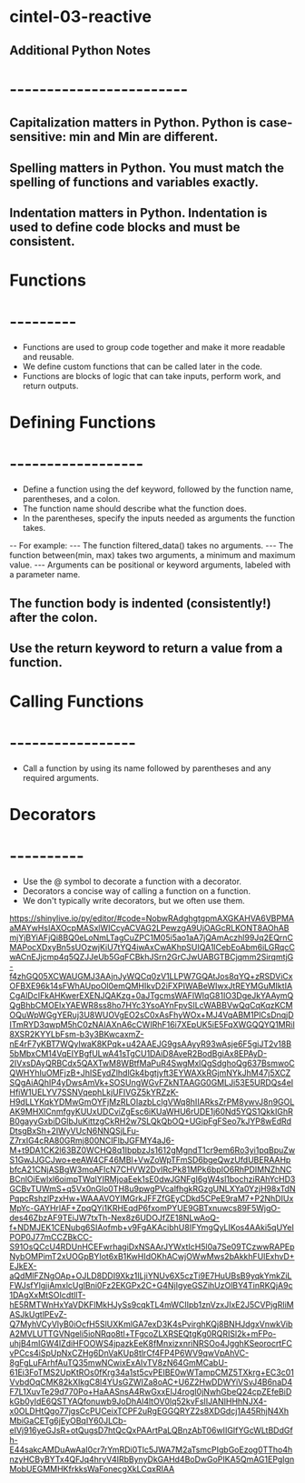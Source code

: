 # cintel-03-reactive

## Additional Python Notes
# ------------------------

## Capitalization matters in Python. Python is case-sensitive: min and Min are different.
## Spelling matters in Python. You must match the spelling of functions and variables exactly.
## Indentation matters in Python. Indentation is used to define code blocks and must be consistent.

# Functions
# ---------
- Functions are used to group code together and make it more readable and reusable.
- We define custom functions that can be called later in the code.
- Functions are blocks of logic that can take inputs, perform work, and return outputs.

# Defining Functions
# ------------------
- Define a function using the def keyword, followed by the function name, parentheses, and a colon. 
- The function name should describe what the function does.
- In the parentheses, specify the inputs needed as arguments the function takes.

-- For example:
---   The function filtered_data() takes no arguments.
---   The function between(min, max) takes two arguments, a minimum and maximum value.
---   Arguments can be positional or keyword arguments, labeled with a parameter name.

## The function body is indented (consistently!) after the colon. 
## Use the return keyword to return a value from a function.

# Calling Functions
# -----------------
- Call a function by using its name followed by parentheses and any required arguments.
    
# Decorators
# ----------
- Use the @ symbol to decorate a function with a decorator.
- Decorators a concise way of calling a function on a function.
- We don't typically write decorators, but we often use them.



https://shinylive.io/py/editor/#code=NobwRAdghgtgpmAXGKAHVA6VBPMAaMAYwHsIAXOcpMASxlWICcyACVAG2LPewzgA9UjOAGcRLKONT8AOhABmjYjBYiAFjQi8BQ0eLoNmLTagCuZPC1M05i5ao1aA7jQAmAczhl99Jq2EQrnCMAPocXDxyBn5sUOzwjKiU7tYQ4iwAxCwAKhpSUIQA1lCebEoAbm6iLGRqcCwACnEJjcmp4q5QZJJeUb5GqFCBkhJSrn2GrCJwUABGTBCjqmm2SirqmtjG-f4zhGQ05XCWAUGMJ3AAjnJyWQCq0zV1LLPW7GQAtJos8qYQ+zRSDViCxOFBXE96k14sFWhAUpoOl0emQMHIkvD2iFXPIWABeWIwxJtREYMGuMIktIACgAlDcIFkAHKwerEXENJQAKzg+0aJTgcmsWAFIWIqG81IO3DgeJkYAAymQQgBhbCMOEIxYAEWR8ss8ho7HYc3YsoAYnFpvSILcWABBVwQqCqKqzKCMOQuWpWGgYERuj3U8WUOVgEO2sC0xAsFhyWOx+MJ4VqABM1PlCsDnqjDITmRYD3qwpM5hC0zNAIAXnA6cCWIRhF16i7XEpUK5iE5FqXWGQQYQ1MRiI8XSR2KYYLbFsm-b3y3BKwcaxmZ-nE4rF7yKBT7WQyIwaK8KPqk+u42AAEJG9gsAAyyR93wAsje6F5giJT2v18B5bMbxCM14VqEIYBgfULwA41sTgCU1DAiD8AveR2BodBgiAx8EPAyD-2IVxsDAyQRBCdx5QAXTwM8WBtfMaPuR4SwgMxlQgSdghoQg637BsmwoCQWHYhIuOMFjzB+JhISEydZlhdlGk4bgtjyft3EYWAXkRGjmNYkJhM47j5XCZSQgAiAQhIP4yDwsAmVk+SOSUngWGvFZkNTAAGG0GMLJi53E5URDQs4eIHfiW1UELYV7SSNVqephLkjUFIVGZ5kYRZzK-H9dLLYKqkYDMwGmOYFjMzRLOIazbLclgVWq8hIIARksZrPM8ywvJ8n9GOLAK9MHXlCnmfgyKUUxUDCviZgEsc6iKUaWHU6rUDE1j60Nd5YQS1QkkIGhRB0gayyGxbiDGlbJuKittzgCkRH2w7SLQkQbOQ+UGipFgFSeo7kJYP8wEdRdDtsgBxSh+2IWyVUcN6NNQSjLFu-Z7rxIG4cRA80GRmj800NCIFlbJGFMY4aJ6-M+t9DA1CK2l63BZ0WCHQ8q1IbpbzJs1612gMgndT1cr9em6Ro3yi1pqBpuZwS1GwJJGCJwo+eeAW4CF46MBl+VwZoWpTFmSD6bgeQwzUfdUBERAAHpbfcA21CNjASBgW3moAFlcN7CHVW2DvIRcPk81MPk6bpIO6RhPDIMNZhNCBCnlOiEwlxl6oimpTWqIYIRMjoaEek1sE0dwJGNFgI6gW4sl1bochziRAhYcHD3GCBvTUWmS+q5Vx0nGlo0TH8u9pwgPVcalfhgkRGzgUNLXYa0YzjH98xTdNPqpcRshzlPzxHw+WAAAVOYIMGrkJFFZfGEyCDkd5CPeE9raM7+P2NhDIUxMpYc-GAYHrlAF+ZpqQYi1KRHEqdP6fxomPYUE9GBTxnuwcs89F5WjgO-des46ZbzAF9TEiJW7txTh-Nex8z6UDOJfZE18NLwAoQ-f+NDMJEK1CENubg6SIAofmb+v9FgAKAcibhU8IFYmgQyLIKos4AAki5qUYeIPOP0J77mCCZBkCC-S91OsQCcU4RDUnHCEFwrhagiDxNSAArJYWxtIcH5l0a7Se09TCzwwRAPEpNybOMPimT2xUOGpBYIot6xB1KwHIdOKhACwjOWwMws2bAkkhFUlExhvD+EJkEX-aQdMlFZNgOAp+OJLD8DDI9Xkz1ILjiYNUv6X5czTi9E7HuUBsB9yqkYmkZiLFWJsfYlgjiAmxlcUglBni0Fz2EKGPx2C+G4NjIgyeGSZihUzOlBY4TinRKQjA9c1DAgXxMtSOIcdtllT-hE5RMTWnHxYaVDKFlMkHJySs9cqkTL4mWCIIpb1znVzxJIxE2J5CVPjgRIiMASJkUgtlPEvZ-Q7MyhVCyVlyB0iOcfH5SlUXKmlGA7exD3K4sPvirghKQj8BNHJdgxVnwkVibA2MVLUTTGVNgeli5ioNRqo8tl+TFgcoZLXRSEQtgKg0RQRISl2k+mFPo-uhjB4mIGW4IZdiHFOOWS4jpazkEeK8fMnxizxnriNRSOo4JgghKSeorocrtFCvPCcs4iSpUpNxCZHg6DnVaKUp8tlrCf4FP4P6WV9qwVpAhVC-8gFgLuFArhfAuTQ35mwNCwixExAIvTV8zN64GmMCabU-61Ei3FoTMS2UpKtROs0fKrg34a1st5cvPEIBE0wWTampCMZ5TXkrg+EC3c01VvbdOqCMK82kXIkgC8l4YUsGZWIZa8oAC+U6Z2HwDDWYiVSvJ4B6naD4F7L1XuvTe29d770Po+HaAASnsA4RwGxxEIJ4rogI0jNwhGbeQ24cpZEfeBiDkGb0yIdE6QSTYAQfonuwb9JoDhAl4ltOV0lq52kvFsIIJANIHHhNJX4-x0OLDHtQgo77jgsCcPUCeixTCPF2uRgEGGQRYZ2s8XDGdcj1A45RhjN4XhMbiGaCETg6jEyOBqIY60JLCb-eIVj916yeGJsR+otQugsD7htQcQxPAArtPaLQBnzAbT06wIIGIfYGcWLtBDdGfh-E44sakcAMDuAwAaI0cr7rYmRDi0Tlc5JWA7M2aTsmcPIgbGoEzog0TTho4hnzyHCByBYTx4QFJq4hryV4IRbBynyDkGAHd4BoDwGoPIKA5QmAG1EPgIgnMobUEGMMHKfrkksWaFonecgXkLCqxRIAA

